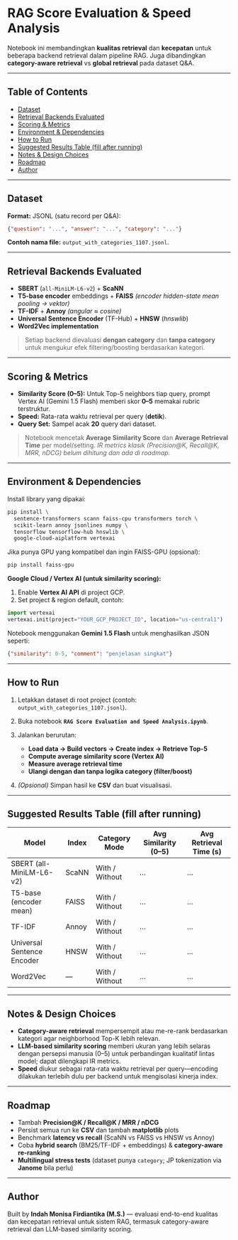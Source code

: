 
# RAG Score Evaluation & Speed Analysis

Notebook ini membandingkan **kualitas retrieval** dan **kecepatan** untuk beberapa backend retrieval dalam pipeline RAG. Juga dibandingkan **category-aware retrieval** vs **global retrieval** pada dataset Q&A.

---

## Table of Contents
- [Dataset](#dataset)
- [Retrieval Backends Evaluated](#retrieval-backends-evaluated)
- [Scoring & Metrics](#scoring--metrics)
- [Environment & Dependencies](#environment--dependencies)
- [How to Run](#how-to-run)
- [Suggested Results Table (fill after running)](#suggested-results-table-fill-after-running)
- [Notes & Design Choices](#notes--design-choices)
- [Roadmap](#roadmap)
- [Author](#author)

---

## Dataset

**Format:** JSONL (satu record per Q&A):

```json
{"question": "...", "answer": "...", "category": "..."}
````

**Contoh nama file:** `output_with_categories_1107.jsonl`.

---

## Retrieval Backends Evaluated

* **SBERT** (`all-MiniLM-L6-v2`) + **ScaNN**
* **T5-base encoder** embeddings + **FAISS**
  *(encoder hidden-state mean pooling → vektor)*
* **TF-IDF** + **Annoy** *(angular ≈ cosine)*
* **Universal Sentence Encoder** (TF-Hub) + **HNSW** (*hnswlib*)
* **Word2Vec implementation**

> Setiap backend dievaluasi **dengan category** dan **tanpa category** untuk mengukur efek filtering/boosting berdasarkan kategori.

---

## Scoring & Metrics

* **Similarity Score (0–5):** Untuk Top-5 neighbors tiap query, prompt Vertex AI (Gemini 1.5 Flash) memberi skor **0–5** memakai rubric terstruktur.
* **Speed:** Rata-rata waktu retrieval per query (**detik**).
* **Query Set:** Sampel acak **20** query dari dataset.

> Notebook mencetak **Average Similarity Score** dan **Average Retrieval Time** per model/setting.
> *IR metrics klasik (Precision@K, Recall@K, MRR, nDCG) belum dihitung dan ada di roadmap.*

---

## Environment & Dependencies

Install library yang dipakai:

```bash
pip install \
  sentence-transformers scann faiss-cpu transformers torch \
  scikit-learn annoy jsonlines numpy \
  tensorflow tensorflow-hub hnswlib \
  google-cloud-aiplatform vertexai
```

Jika punya GPU yang kompatibel dan ingin FAISS-GPU (opsional):

```bash
pip install faiss-gpu
```

**Google Cloud / Vertex AI (untuk similarity scoring):**

1. Enable **Vertex AI API** di project GCP.
2. Set project & region default, contoh:

```python
import vertexai
vertexai.init(project="YOUR_GCP_PROJECT_ID", location="us-central1")
```

Notebook menggunakan **Gemini 1.5 Flash** untuk menghasilkan JSON seperti:

```json
{"similarity": 0-5, "comment": "penjelasan singkat"}
```

---

## How to Run

1. Letakkan dataset di root project (contoh: `output_with_categories_1107.jsonl`).
2. Buka notebook **`RAG Score Evaluation and Speed Analysis.ipynb`**.
3. Jalankan berurutan:

   * **Load data → Build vectors → Create index → Retrieve Top-5**
   * **Compute average similarity score (Vertex AI)**
   * **Measure average retrieval time**
   * **Ulangi dengan dan tanpa logika category (filter/boost)**
4. *(Opsional)* Simpan hasil ke **CSV** dan buat visualisasi.

---

## Suggested Results Table (fill after running)

| Model                      | Index | Category Mode  | Avg Similarity (0–5) | Avg Retrieval Time (s) |
| -------------------------- | ----- | -------------- | -------------------- | ---------------------- |
| SBERT (all-MiniLM-L6-v2)   | ScaNN | With / Without | …                    | …                      |
| T5-base (encoder mean)     | FAISS | With / Without | …                    | …                      |
| TF-IDF                     | Annoy | With / Without | …                    | …                      |
| Universal Sentence Encoder | HNSW  | With / Without | …                    | …                      |
| Word2Vec                   | —     | With / Without | …                    | …                      |

---

## Notes & Design Choices

* **Category-aware retrieval** mempersempit atau me-re-rank berdasarkan kategori agar neighborhood Top-K lebih relevan.
* **LLM-based similarity scoring** memberi ukuran yang lebih selaras dengan persepsi manusia (0–5) untuk perbandingan kualitatif lintas model; dapat dilengkapi IR metrics.
* **Speed** diukur sebagai rata-rata waktu retrieval per query—encoding dilakukan terlebih dulu per backend untuk mengisolasi kinerja index.

---

## Roadmap

* Tambah **Precision@K / Recall@K / MRR / nDCG**
* Persist semua run ke **CSV** dan tambah **matplotlib** plots
* Benchmark **latency vs recall** (ScaNN vs FAISS vs HNSW vs Annoy)
* Coba **hybrid search** (BM25/TF-IDF + embeddings) & **category-aware re-ranking**
* **Multilingual stress tests** (dataset punya `category`; JP tokenization via **Janome** bila perlu)

---

## Author

Built by **Indah Monisa Firdiantika (M.S.)** — evaluasi end-to-end kualitas dan kecepatan retrieval untuk sistem RAG, termasuk category-aware retrieval dan LLM-based similarity scoring.

```
```
